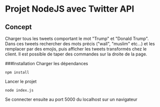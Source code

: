 # Projet NodeJS avec Twitter API
## Concept 
Charger tous les tweets comportant le mot "Trump" et 
"Donald Trump". Dans ces tweets rechercher des mots précis ("wall",
"muslim" etc...) et les remplacer par des emojis, puis afficher
les tweets transformés chez le client.
Il est possible de taper des commandes sur la droite de la page.

###Installation
Charger les dépendances
```
npm install
```
Lancer le projet
```
node index.js
```
Se connecter ensuite au port 5000 du localhost sur un navigateur



